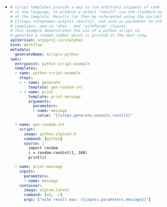 - ```yaml
  # script templates provide a way to run arbitrary snippets of code
  # in any language, to produce a output "result" via the standard out
  # of the template. Results can then be referenced using the variable,
  # {{steps.<stepname>.outputs.result}}, and used as parameter to other
  # templates, and in 'when', and 'withParam' clauses.
  # This example demonstrates the use of a python script to
  # generate a random number which is printed in the next step.
  apiVersion: argoproj.io/v1alpha1
  kind: Workflow
  metadata:
    generateName: scripts-python-
  spec:
    entrypoint: python-script-example
    templates:
    - name: python-script-example
      steps:
      - - name: generate
          template: gen-random-int
      - - name: print
          template: print-message
          arguments:
            parameters:
            - name: message
              value: "{{steps.generate.outputs.result}}"
  
    - name: gen-random-int
      script:
        image: python:alpine3.6
        command: [python]
        source: |
          import random
          i = random.randint(1, 100)
          print(i)
  
    - name: print-message
      inputs:
        parameters:
        - name: message
      container:
        image: alpine:latest
        command: [sh, -c]
        args: ["echo result was: {{inputs.parameters.message}}"]
  ```